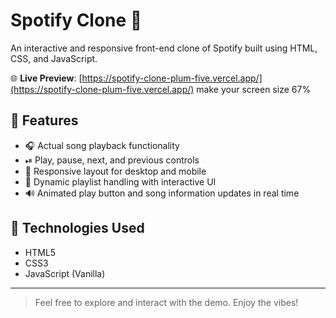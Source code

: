 # Spotify Clone 🎵

An interactive and responsive front-end clone of Spotify built using HTML, CSS, and JavaScript.

🌐 **Live Preview**: [https://spotify-clone-plum-five.vercel.app/](https://spotify-clone-plum-five.vercel.app/)
make your screen size 67%

## 🚀 Features

- 🎧 Actual song playback functionality
- ⏯ Play, pause, next, and previous controls
- 📱 Responsive layout for desktop and mobile
- 🎵 Dynamic playlist handling with interactive UI
- 🔊 Animated play button and song information updates in real time

## 📁 Technologies Used

- HTML5
- CSS3
- JavaScript (Vanilla)

 <!-- (Add preview image to your repo and update link) -->

---

> Feel free to explore and interact with the demo. Enjoy the vibes!
